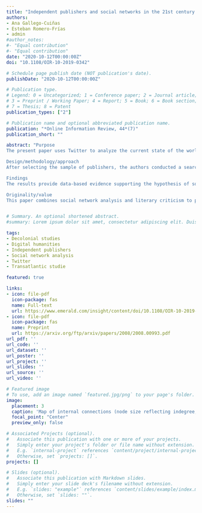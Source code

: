 ```yaml
---
title: "Independent publishers and social networks in the 21st century: the balance of power in the transatlantic Spanish-language book market"
authors:
- Ana Gallego-Cuiñas
- Esteban Romero-Frías
- admin
#author_notes:
#- "Equal contribution"
#- "Equal contribution"
date: "2020-10-12T00:00:00Z"
doi: "10.1108/OIR-10-2019-0342"

# Schedule page publish date (NOT publication's date).
publishDate: "2020-10-12T00:00:00Z"

# Publication type.
# Legend: 0 = Uncategorized; 1 = Conference paper; 2 = Journal article;
# 3 = Preprint / Working Paper; 4 = Report; 5 = Book; 6 = Book section;
# 7 = Thesis; 8 = Patent
publication_types: ["2"]

# Publication name and optional abbreviated publication name.
publication: "*Online Information Review, 44*(7)"
publication_short: ""

abstract: "Purpose
The present paper uses Twitter to analyze the current state of the worldwide, Spanish-language, independent publishing market. The main purposes are to determine whether certain Latin American Spanish-language independent publishers function as gatekeepers of world literature and to analyze the geopolitical structure of this global market, addressing both the Europe-America dialectic and neocolonial practices.

Design/methodology/approach
After selecting the sample of publishers, the authors conducted a search for their Twitter profiles and located 131; they then downloaded data from the corresponding Twitter APIs. Finally, they applied social network analysis to study the presence of and interaction between the sample of independent publishers on this social media.

Findings
The results provide data-based evidence supporting the hypothesis of some literary critics who suggest that in Latin America, certain publishers act as gatekeepers to the mainstream book market. Therefore, Twitter could be considered a valid source of information to address the independent book market in Spanish. By extension, this approach could be applied to other cultural industries in which small and medium-sized agents develop a digital presence in social media.

Originality/value
This paper combines social network analysis and literary criticism to provide new evidence about the Spanish-language book market. It helps validate the aforementioned hypothesis proposed by literary critics and opens up new paths along which to pursue an interpretative, comparative analysis."


# Summary. An optional shortened abstract.
#summary: Lorem ipsum dolor sit amet, consectetur adipiscing elit. Duis posuere tellus ac convallis placerat. Proin tincidunt magna sed ex sollicitudin condimentum.

tags:
- Decolonial studies
- Digital humanities
- Independent publishers
- Social network analysis
- Twitter
- Transatlantic studie

featured: true

links:
- icon: file-pdf
  icon-package: fas
  name: Full-text
  url: https://www.emerald.com/insight/content/doi/10.1108/OIR-10-2019-0342/full/pdf
- icon: file-pdf
  icon-package: fas
  name: Preprint
  url: https://arxiv.org/ftp/arxiv/papers/2008/2008.00993.pdf
url_pdf: ''
url_code: ''
url_dataset: ''
url_poster: ''
url_project: ''
url_slides: ''
url_source: ''
url_video: ''

# Featured image
# To use, add an image named `featured.jpg/png` to your page's folder. 
image:
  placement: 3
  caption: 'Map of internal connections (node size reflecting indegree, colour coding by country)'
  focal_point: "Center"
  preview_only: false

# Associated Projects (optional).
#   Associate this publication with one or more of your projects.
#   Simply enter your project's folder or file name without extension.
#   E.g. `internal-project` references `content/project/internal-project/index.md`.
#   Otherwise, set `projects: []`.
projects: []

# Slides (optional).
#   Associate this publication with Markdown slides.
#   Simply enter your slide deck's filename without extension.
#   E.g. `slides: "example"` references `content/slides/example/index.md`.
#   Otherwise, set `slides: ""`.
slides: ""
---
```

